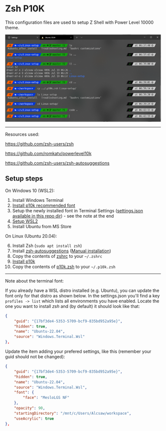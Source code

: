 # Zsh P10K
This configuration files are used to setup Z Shell with Power Level 10000 theme.

![example](./example.png)

---

Resources used:

https://github.com/zsh-users/zsh

https://github.com/romkatv/powerlevel10k

https://github.com/zsh-users/zsh-autosuggestions


## Setup steps

On Windows 10 (WSL2):

1. Install Windows Terminal
2. [Install p10k recommended font](https://github.com/romkatv/powerlevel10k#meslo-nerd-font-patched-for-powerlevel10k)
3. Setup the newly installed font in Terminal Settings ([settings.json available in this repo dir](./windowsTerminalSettings.json)) - see the note at the end
4. [Setup WSL2](https://docs.microsoft.com/en-us/windows/wsl/install-win10)
5. Install Ubuntu from MS Store

On Linux (Ubuntu 20.04):

6. Install Zsh (`sudo apt install zsh`)
7. Install [zsh-autosuggestions](https://github.com/zsh-users/zsh-autosuggestions) ([Manual installation](https://github.com/zsh-users/zsh-autosuggestions/blob/master/INSTALL.md#manual-git-clone))
8. Copy the contents of [zshrc](./zshrc) to your `~/.zshrc`
9.  [Install p10k](https://github.com/romkatv/powerlevel10k#manual)
10. Copy the contents of [p10k.zsh](./p10k.zsh) to your `~/.p10k.zsh`

---

Note about the terminal font:

If you already have a WSL distro installed (e.g. Ubuntu), you can update the font only for that distro as shown below. In the settings.json you'll find a key `profiles -> list` which lists all environments you have enabled. Locate the one you want to install _zsh_ and (by default) it should look like that:

```json
{
    "guid": "{17bf3de4-5353-5709-bcf9-835bd952a95e}",
    "hidden": true,
    "name": "Ubuntu-22.04",
    "source": "Windows.Terminal.Wsl"
},
```


Update the item adding your prefered settings, like this (remember your guid should not be changed):
```json
{
    "guid": "{17bf3de4-5353-5709-bcf9-835bd952a95e}",
    "hidden": true,
    "name": "Ubuntu-22.04",
    "source": "Windows.Terminal.Wsl",
    "font": {
        "face": "MesloLGS NF"
    },
    "opacity": 90,
    "startingDirectory": "/mnt/c/Users/Alcsaw/workspace",
    "useAcrylic": true
},
```
